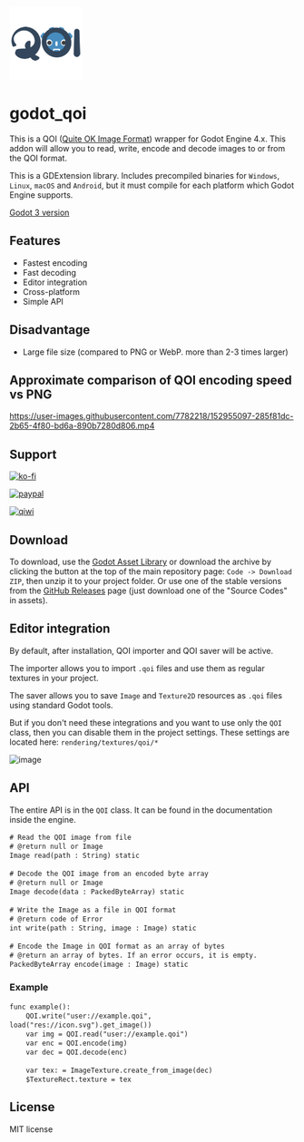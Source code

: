 <img src="https://github.com/DmitriySalnikov/godot_qoi/blob/5bd25a2dc2ea907041b4c9a7f4ae12bc0ae19a94/icon.png" width=128/>

# godot_qoi

This is a QOI ([Quite OK Image Format](https://github.com/phoboslab/qoi)) wrapper for Godot Engine 4.x. This addon will allow you to read, write, encode and decode images to or from the QOI format.

This is a GDExtension library. Includes precompiled binaries for `Windows`, `Linux`, `macOS` and `Android`, but it must compile for each platform which Godot Engine supports.

[Godot 3 version](https://github.com/DmitriySalnikov/godot_qoi/tree/godot_3)

## Features

* Fastest encoding
* Fast decoding
* Editor integration
* Cross-platform
* Simple API

## Disadvantage

* Large file size (compared to PNG or WebP. more than 2-3 times larger)

## Approximate comparison of QOI encoding speed vs PNG

https://user-images.githubusercontent.com/7782218/152955097-285f81dc-2b65-4f80-bd6a-890b7280d806.mp4

## Support

[![ko-fi](https://ko-fi.com/img/githubbutton_sm.svg)](https://ko-fi.com/I2I53VZ2D)

[![paypal](https://www.paypalobjects.com/en_US/i/btn/btn_donateCC_LG.gif)](https://paypal.me/dmitriysalnikov)

[<img src="https://upload.wikimedia.org/wikipedia/commons/8/8f/QIWI_logo.svg" alt="qiwi" width=90px/>](https://qiwi.com/n/DMITRIYSALNIKOV)

## Download

To download, use the [Godot Asset Library](https://godotengine.org/asset-library/asset/NEED_TO_CREATE_NEW_ASSET) or download the archive by clicking the button at the top of the main repository page: `Code -> Download ZIP`, then unzip it to your project folder. Or use one of the stable versions from the [GitHub Releases](https://github.com/DmitriySalnikov/godot_qoi/releases) page (just download one of the "Source Codes" in assets).

## Editor integration

By default, after installation, QOI importer and QOI saver will be active.

The importer allows you to import `.qoi` files and use them as regular textures in your project.

The saver allows you to save `Image` and `Texture2D` resources as `.qoi` files using standard Godot tools.

But if you don't need these integrations and you want to use only the `QOI` class, then you can disable them in the project settings. These settings are located here: `rendering/textures/qoi/*`

![image](https://user-images.githubusercontent.com/7782218/204029440-edc7e6a1-0dcf-46ab-bdca-8c85490de499.png)

## API

The entire API is in the `QOI` class. It can be found in the documentation inside the engine.

```gdscript
# Read the QOI image from file
# @return null or Image
Image read(path : String) static

# Decode the QOI image from an encoded byte array
# @return null or Image
Image decode(data : PackedByteArray) static

# Write the Image as a file in QOI format
# @return code of Error
int write(path : String, image : Image) static

# Encode the Image in QOI format as an array of bytes
# @return an array of bytes. If an error occurs, it is empty.
PackedByteArray encode(image : Image) static
```

### Example

```gdscript
func example():
	QOI.write("user://example.qoi", load("res://icon.svg").get_image())
	var img = QOI.read("user://example.qoi")
	var enc = QOI.encode(img)
	var dec = QOI.decode(enc)
	
	var tex: = ImageTexture.create_from_image(dec)
	$TextureRect.texture = tex
```

## License

MIT license
